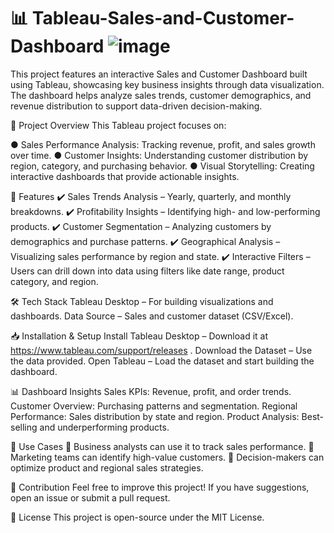 # 📊 Tableau-Sales-and-Customer-Dashboard ![image](https://github.com/user-attachments/assets/274d0cf6-90b5-4be8-aa85-db792c2420a1)

This project features an interactive Sales and Customer Dashboard built using Tableau, showcasing key business insights through data visualization. The dashboard helps analyze sales trends, customer demographics, and revenue distribution to support data-driven decision-making.

🎯 Project Overview
This Tableau project focuses on:

● Sales Performance Analysis: Tracking revenue, profit, and sales growth over time.
● Customer Insights: Understanding customer distribution by region, category, and purchasing behavior.
● Visual Storytelling: Creating interactive dashboards that provide actionable insights.

🚀 Features
✔️ Sales Trends Analysis – Yearly, quarterly, and monthly breakdowns.
✔️ Profitability Insights – Identifying high- and low-performing products.
✔️ Customer Segmentation – Analyzing customers by demographics and purchase patterns.
✔️ Geographical Analysis – Visualizing sales performance by region and state.
✔️ Interactive Filters – Users can drill down into data using filters like date range, product category, and region.

🛠️ Tech Stack
Tableau Desktop – For building visualizations and dashboards.
Data Source – Sales and customer dataset (CSV/Excel).

📥 Installation & Setup
Install Tableau Desktop – Download it at https://www.tableau.com/support/releases .
Download the Dataset – Use the data provided.
Open Tableau – Load the dataset and start building the dashboard.

📊 Dashboard Insights
Sales KPIs: Revenue, profit, and order trends.
Customer Overview: Purchasing patterns and segmentation.
Regional Performance: Sales distribution by state and region.
Product Analysis: Best-selling and underperforming products.

🎯 Use Cases
🔹 Business analysts can use it to track sales performance.
🔹 Marketing teams can identify high-value customers.
🔹 Decision-makers can optimize product and regional sales strategies.

📢 Contribution
Feel free to improve this project! If you have suggestions, open an issue or submit a pull request.

📜 License
This project is open-source under the MIT License.

